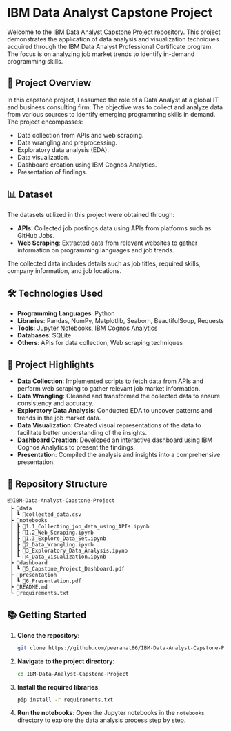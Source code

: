 # IBM Data Analyst Capstone Project

Welcome to the IBM Data Analyst Capstone Project repository. This project demonstrates the application of data analysis and visualization techniques acquired through the IBM Data Analyst Professional Certificate program. The focus is on analyzing job market trends to identify in-demand programming skills.

## 📁 Project Overview

In this capstone project, I assumed the role of a Data Analyst at a global IT and business consulting firm. The objective was to collect and analyze data from various sources to identify emerging programming skills in demand. The project encompasses:

- Data collection from APIs and web scraping.
- Data wrangling and preprocessing.
- Exploratory data analysis (EDA).
- Data visualization.
- Dashboard creation using IBM Cognos Analytics.
- Presentation of findings.

## 📊 Dataset

The datasets utilized in this project were obtained through:

- **APIs**: Collected job postings data using APIs from platforms such as GitHub Jobs.
- **Web Scraping**: Extracted data from relevant websites to gather information on programming languages and job trends.

The collected data includes details such as job titles, required skills, company information, and job locations.

## 🛠️ Technologies Used

- **Programming Languages**: Python
- **Libraries**: Pandas, NumPy, Matplotlib, Seaborn, BeautifulSoup, Requests
- **Tools**: Jupyter Notebooks, IBM Cognos Analytics
- **Databases**: SQLite
- **Others**: APIs for data collection, Web scraping techniques

## 🚀 Project Highlights

- **Data Collection**: Implemented scripts to fetch data from APIs and perform web scraping to gather relevant job market information.
- **Data Wrangling**: Cleaned and transformed the collected data to ensure consistency and accuracy.
- **Exploratory Data Analysis**: Conducted EDA to uncover patterns and trends in the job market data.
- **Data Visualization**: Created visual representations of the data to facilitate better understanding of the insights.
- **Dashboard Creation**: Developed an interactive dashboard using IBM Cognos Analytics to present the findings.
- **Presentation**: Compiled the analysis and insights into a comprehensive presentation.

## 📂 Repository Structure

```
📦IBM-Data-Analyst-Capstone-Project
 ┣ 📂data
 ┃ ┗ 📄collected_data.csv
 ┣ 📂notebooks
 ┃ ┣ 📄1.1_Collecting_job_data_using_APIs.ipynb
 ┃ ┣ 📄1.2_Web_Scraping.ipynb
 ┃ ┣ 📄1.3_Explore_Data_Set.ipynb
 ┃ ┣ 📄2_Data_Wrangling.ipynb
 ┃ ┣ 📄3_Exploratory_Data_Analysis.ipynb
 ┃ ┗ 📄4_Data_Visualization.ipynb
 ┣ 📂dashboard
 ┃ ┗ 📄5_Capstone_Project_Dashboard.pdf
 ┣ 📂presentation
 ┃ ┗ 📄6_Presentation.pdf
 ┣ 📄README.md
 ┗ 📄requirements.txt
```

## 📚 Getting Started

1. **Clone the repository**:
   ```bash
   git clone https://github.com/peeranat86/IBM-Data-Analyst-Capstone-Project.git
   ```

2. **Navigate to the project directory**:
   ```bash
   cd IBM-Data-Analyst-Capstone-Project
   ```

3. **Install the required libraries**:
   ```bash
   pip install -r requirements.txt
   ```

4. **Run the notebooks**:
   Open the Jupyter notebooks in the `notebooks` directory to explore the data analysis process step by step.
